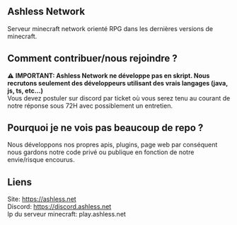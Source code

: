 ## **Ashless Network**

Serveur minecraft network orienté RPG dans les dernières versions de minecraft.

## **Comment contribuer/nous rejoindre ?**

⚠️ **IMPORTANT: Ashless Network ne développe pas en skript. Nous recrutons seulement des développeurs utilisant des vrais langages (java, js, ts, etc...)** <br>
Vous devez postuler sur discord par ticket où vous serez tenu au courant de notre réponse sous 72H avec possiblement un entretien.

## Pourquoi je ne vois pas beaucoup de repo ?

Nous développons nos propres apis, plugins, page web par conséquent nous gardons notre code privé ou publique en fonction de notre envie/risque encourus.

## Liens

Site: https://ashless.net <br>
Discord: https://discord.ashless.net <br>
Ip du serveur minecraft: play.ashless.net <br>
